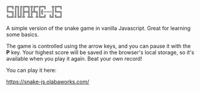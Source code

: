     ╔═╗╔╗╔╔═╗╦╔═╔═╗  ╦╔═╗
    ╚═╗║║║╠═╣╠╩╗║╣───║╚═╗
    ╚═╝╝╚╝╩ ╩╩ ╩╚═╝ ╚╝╚═╝
    
A simple version of the snake game in vanilla Javascript. Great for learning some basics.

The game is controlled using the arrow keys, and you can pause it with the **P** key. 
Your highest score will be saved in the browser's local storage, so it's available when you play it again. 
Beat your own record!

You can play it here:

https://snake-js.olabaworks.com/


